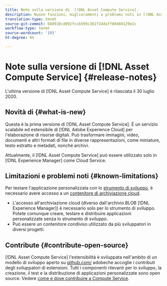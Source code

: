 ```yaml
---
title: Note sulla versione di  [!DNL Asset Compute Service].
description: Nuove funzioni, miglioramenti e problemi noti in [!DNL Asset Compute Service].
translation-type: tm+mt
source-git-commit: 68d910cd092fccb599c361f24daff80460129e1c
workflow-type: tm+mt
source-wordcount: '193'
ht-degree: 0%

---
```



# Note sulla versione di [!DNL Asset Compute Service] {#release-notes}

L&#39;ultima versione di [!DNL Asset Compute Service] è rilasciata il 30 luglio 2020.

<!--

To test your custom applications with the [developer tool](https://github.com/adobe/asset-compute-devtool), you need access to a [cloud storage container](https://github.com/adobe/asset-compute-devtool#prerequisites). Currently, Adobe supports Azure Blob Storage and AWS S3.

>[!NOTE]
>
>Cloud storage access is only required for using the developer tool. You can still create, test and deploy custom applications with out using the developer tool.
-->

## Novità di {#what-is-new}

Questa è la prima versione di [!DNL Asset Compute Service]. È un servizio scalabile ed estensibile di [!DNL Adobe Experience Cloud] per l&#39;elaborazione di risorse digitali. Può trasformare immagini, video, documenti e altri formati di file in diverse rappresentazioni, come miniature, testo estratto e metadati, nonché archivi.

Attualmente, il [!DNL Asset Compute Service] può essere utilizzato solo in [!DNL Experience Manager] come Cloud Service.

## Limitazioni e problemi noti {#known-limitations}

Per testare l&#39;applicazione personalizzata con lo [strumento di sviluppo](https://github.com/adobe/asset-compute-devtool), è necessario avere accesso a un [contenitore di archiviazione cloud](https://github.com/adobe/asset-compute-devtool#prerequisites).

* L&#39;accesso all&#39;archiviazione cloud (diverso dall&#39;archivio BLOB [!DNL Experience Manager]) è necessario solo per lo strumento di sviluppo. Potete comunque creare, testare e distribuire applicazioni personalizzate senza lo strumento di sviluppo.
* Può essere un contenitore condiviso utilizzato da più sviluppatori in diversi progetti.

## Contribute {#contribute-open-source}

[!DNL Asset Compute Service] l&#39;estensibilità è sviluppata nell&#39;ambito di un modello di sviluppo aperto su  [github.com/](https://github.com/adobe) adobeche accoglie i contributi degli sviluppatori di estensioni. Tutti i componenti rilevanti per lo sviluppo, la creazione, il test e la distribuzione di applicazioni personalizzate sono open source. Vedere [come e dove contribuire a Compute Service](contribute-to-compute-service.md).

<!-- **TBD:**
* Are we versioning the releases?
* Is there any compatibility information to be added? With Project Firefly versions, or AEMaaCS releases, or other offerings/integrations such as InDesign Server?
-->
